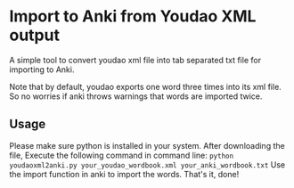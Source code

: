 # Import to Anki from Youdao XML output

A simple tool to convert youdao xml file into tab separated txt file for importing to Anki. 

Note that by default, youdao exports one word three times into its xml file. So no worries 
if anki throws warnings that words are imported twice. 

## Usage
Please make sure python is installed in your system. After downloading the file, Execute 
the following command in command line:
    `python youdaoxml2anki.py your_youdao_wordbook.xml your_anki_wordbook.txt`
Use the import function in anki to import the words. That's it, done!
